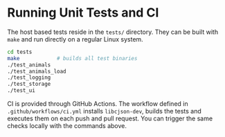 # Running Unit Tests and CI

The host based tests reside in the `tests/` directory. They can be built with
`make` and run directly on a regular Linux system.

```bash
cd tests
make            # builds all test binaries
./test_animals
./test_animals_load
./test_logging
./test_storage
./test_ui
```

CI is provided through GitHub Actions. The workflow defined in
`.github/workflows/ci.yml` installs `libcjson-dev`, builds the tests and executes
them on each push and pull request. You can trigger the same checks locally with
the commands above.
